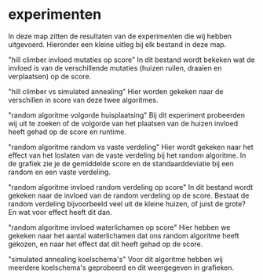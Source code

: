 # experimenten

In deze map zitten de resultaten van de experimenten die wij hebben uitgevoerd. Hieronder een kleine uitleg bij elk bestand in deze map.

"hill climber invloed mutaties op score"
In dit bestand wordt bekeken wat de invloed is van de verschillende mutaties (huizen ruilen, draaien en verplaatsen) op de score.

"hill climber vs simulated annealing"
Hier worden gekeken naar de verschillen in score van deze twee algoritmes. 

"random algoritme volgorde huisplaatsing"
Bij dit experiment probeerden wij uit te zoeken of de volgorde van het plaatsen van de huizen invloed heeft gehad op de score en runtime. 

"random algoritme random vs vaste verdeling"
Hier wordt gekeken naar het effect van het loslaten van de vaste verdeling bij het random algoritme. In de grafiek zie je de gemiddelde score en de standaarddeviatie bij een random
en een vaste verdeling. 

"random algoritme invloed random verdeling op score"
In dit bestand wordt gekeken naar de invloed van de random verdeling op de score. Bestaat de random verdeling bijvoorbeeld veel uit de kleine huizen, of juist de grote? En wat voor effect heeft dit dan.

"random algoritme invloed waterlichamen op score"
Hier hebben we gekeken naar het aantal waterlichamen dat ons random algoritme heeft gekozen, en naar het effect dat dit heeft gehad op de score.

"simulated annealing koelschema's"
Voor dit algoritme hebben wij meerdere koelschema's geprobeerd en dit weergegeven in grafieken.

